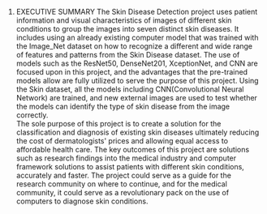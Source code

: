 1.	EXECUTIVE SUMMARY
The Skin Disease Detection project uses patient information and visual characteristics of images of different skin conditions to group the images into seven distinct skin diseases.
It includes using an already existing computer model that was trained with the Image_Net dataset on how to recognize a different and wide range of features and patterns from the Skin Disease dataset.
The use of models such as the ResNet50, DenseNet201, XceptionNet, and CNN are focused upon in this project, and the advantages that the pre-trained models allow are fully utilized to serve the purpose of this project.
Using the Skin dataset, all the models including CNN(Convolutional Neural Network) are trained, and new external images are used to test whether the models can identify the type of skin disease from the image correctly.  
The sole purpose of this project is to create a solution for the classification and diagnosis of existing skin diseases ultimately reducing the cost of dermatologists' prices and allowing equal access to affordable health care.
The key outcomes of this project are solutions such as research findings into the medical industry and computer framework solutions to assist patients with different skin conditions, accurately and faster.
The project could serve as a guide for the research community on where to continue, and for the medical community, it could serve as a revolutionary pack on the use of computers to diagnose skin conditions.  
